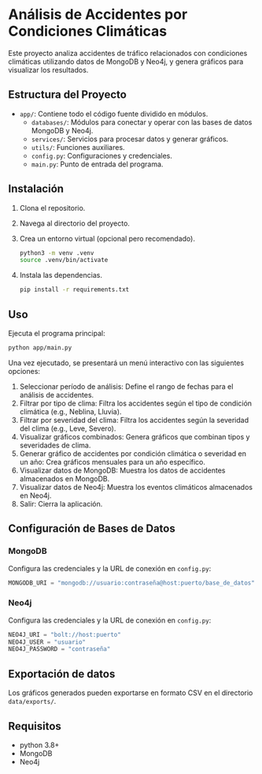 # Análisis de Accidentes por Condiciones Climáticas

Este proyecto analiza accidentes de tráfico relacionados con condiciones climáticas utilizando datos de MongoDB y Neo4j, y genera gráficos para visualizar los resultados.

## Estructura del Proyecto

- `app/`: Contiene todo el código fuente dividido en módulos.
  - `databases/`: Módulos para conectar y operar con las bases de datos MongoDB y Neo4j.
  - `services/`: Servicios para procesar datos y generar gráficos.
  - `utils/`: Funciones auxiliares.
  - `config.py`: Configuraciones y credenciales.
  - `main.py`: Punto de entrada del programa.

## Instalación

1. Clona el repositorio.
2. Navega al directorio del proyecto.
3. Crea un entorno virtual (opcional pero recomendado).

    ```bash
    python3 -m venv .venv
    source .venv/bin/activate
    ```

4. Instala las dependencias.

    ```bash
    pip install -r requirements.txt
    ```

## Uso

Ejecuta el programa principal:

```bash
python app/main.py
```

Una vez ejecutado, se presentará un menú interactivo con las siguientes opciones:

1. Seleccionar período de análisis: Define el rango de fechas para el análisis de accidentes.
2. Filtrar por tipo de clima: Filtra los accidentes según el tipo de condición climática (e.g., Neblina, Lluvia).
3. Filtrar por severidad del clima: Filtra los accidentes según la severidad del clima (e.g., Leve, Severo).
4. Visualizar gráficos combinados: Genera gráficos que combinan tipos y severidades de clima.
5. Generar gráfico de accidentes por condición climática o severidad en un año: Crea gráficos mensuales para un año específico.
6. Visualizar datos de MongoDB: Muestra los datos de accidentes almacenados en MongoDB.
7. Visualizar datos de Neo4j: Muestra los eventos climáticos almacenados en Neo4j.
8. Salir: Cierra la aplicación.

## Configuración de Bases de Datos

### MongoDB

Configura las credenciales y la URL de conexión en `config.py`:

```py
MONGODB_URI = "mongodb://usuario:contraseña@host:puerto/base_de_datos"
```

### Neo4j

Configura las credenciales y la URL de conexión en `config.py`:

```py
NEO4J_URI = "bolt://host:puerto"
NEO4J_USER = "usuario"
NEO4J_PASSWORD = "contraseña"
```

## Exportación de datos

Los gráficos generados pueden exportarse en formato CSV en el directorio `data/exports/`.

## Requisitos

- python 3.8+
- MongoDB
- Neo4j
